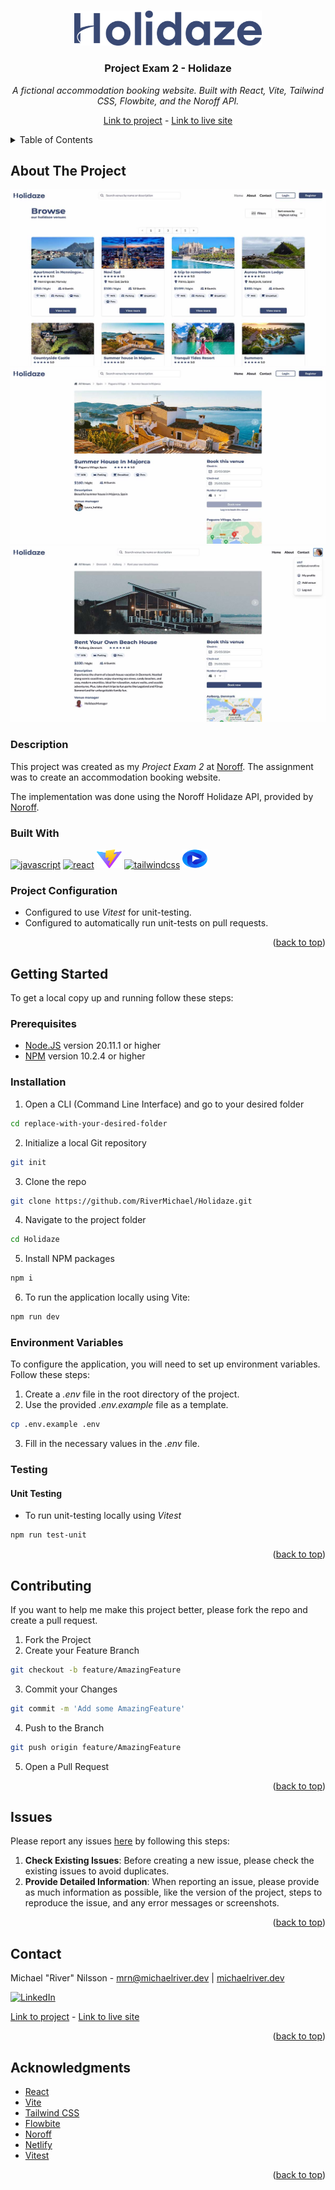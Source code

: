 <a id="readme-top"></a>

<!-- PROJECT LOGO -->
<br />
<div align="center">
  <a href="https://"> 
    <img src="/src/assets//holidaze_logo.png" alt="Logo" width="300" height="">
  </a>

<h3>Project Exam 2 - Holidaze</h3>
<p><i>A fictional accommodation booking website. Built with React, Vite, Tailwind CSS, Flowbite, and the Noroff API.</i></p>

[Link to project][github-repo] - [Link to live site][live-site]

</div>

<!-- TABLE OF CONTENTS -->
<details>
  <summary>Table of Contents</summary>
  <ol>
    <li>
      <a href="#about-the-project">About The Project</a>
      <ul>
        <li><a href="#description">Description</a>
        <li><a href="#built-with">Built With</a></li>
        <li><a href="#project-configuration">Project Configuration</a></li>
      </ul>
    </li>
    <li>
      <a href="#getting-started">Getting Started</a>
      <ul>
        <li><a href="#prerequisites">Prerequisites</a></li>
        <li><a href="#installation">Installation</a></li>
        <li><a href="#environment-variables">Environment Variables</a></li>
        <li><a href="#testing">Testing</a>
          <ul>
            <li><a href="#unit-testing">Unit Testing</a></li>
          </ul>
        </li>
      </ul>
    </li>
    <li><a href="#contributing">Contributing</a></li>
    <li><a href="#issues">Issues</a></li>
    <li><a href="#contact">Contact</a></li>
    <li><a href="#acknowledgments">Acknowledgments</a></li>
  </ol>
</details>

<!-- ABOUT THE PROJECT -->

## About The Project

[![Holidaze screenshot1][product-screenshot1]][live-site]
[![Holidaze screenshot2][product-screenshot2]][live-site]
[![Holidaze screenshot3][product-screenshot3]][live-site]

### Description

This project was created as my _Project Exam 2_ at [Noroff][noroff-url]. The assignment was to create an accommodation booking website.

The implementation was done using the Noroff Holidaze API, provided by [Noroff][noroff-url].

### Built With

<div style="display: inline-block; text-align: center; ">
</a>
<a href="https://developer.mozilla.org/en-US/docs/Web/JavaScript" target="_blank"><img src="https://raw.githubusercontent.com/rahuldkjain/github-profile-readme-generator/master/src/images/icons/ProgrammingLanguages/javascript.svg" alt="javascript" height="30" width="40"></a>
<a href="https://react.dev/" target="_blank"><img src="https://raw.githubusercontent.com/rahuldkjain/github-profile-readme-generator/master/src/images/icons/FrontendDevelopment/reactjs.svg" alt="react" height="30" width="40"></a>
<a href="https://vitejs.dev/" target="_blank"><img src="/public/vite.svg" alt="vite" height="30" width="40"></a>
<a href="https://tailwindcss.com/" target="_blank"><img src="https://raw.githubusercontent.com/rahuldkjain/github-profile-readme-generator/master/src/images/icons/FrontendDevelopment/tailwind.svg" alt="tailwindcss" height="30" width="40"></a>
<a href="https://flowbite.com/" target="_blank"><img src="/public/flowbite_logo.svg" alt="flowbite" height="30" width="40"></img></a>

</div>

### Project Configuration

- Configured to use _Vitest_ for unit-testing.
- Configured to automatically run unit-tests on pull requests.

<p align="right">(<a href="#readme-top">back to top</a>)</p>

<!-- GETTING STARTED -->

## Getting Started

To get a local copy up and running follow these steps:

<!-- PREREQUISITES -->

### Prerequisites

- [Node.JS](https://nodejs.org/) version 20.11.1 or higher
- [NPM](https://www.npmjs.com/) version 10.2.4 or higher

<!-- INSTALLATION -->

### Installation

1. Open a CLI (Command Line Interface) and go to your desired folder

```sh
cd replace-with-your-desired-folder
```

2. Initialize a local Git repository

```sh
git init
```

3. Clone the repo

```sh
git clone https://github.com/RiverMichael/Holidaze.git
```

4. Navigate to the project folder

```sh
cd Holidaze
```

5. Install NPM packages

```sh
npm i
```

6. To run the application locally using Vite:

```sh
npm run dev
```

<!-- ENVIRONMENT VARIABLES -->

### Environment Variables

To configure the application, you will need to set up environment variables. Follow these steps:

1. Create a _.env_ file in the root directory of the project.
2. Use the provided _.env.example_ file as a template.

```sh
cp .env.example .env
```

3. Fill in the necessary values in the _.env_ file.

<!-- TESTING -->

### Testing

#### Unit Testing

- To run unit-testing locally using _Vitest_

```sh
npm run test-unit
```

<p align="right">(<a href="#readme-top">back to top</a>)</p>

<!-- CONTRIBUTING -->

## Contributing

If you want to help me make this project better, please fork the repo and create a pull request.

1. Fork the Project
2. Create your Feature Branch

```sh
git checkout -b feature/AmazingFeature
```

3. Commit your Changes

```sh
git commit -m 'Add some AmazingFeature'
```

4. Push to the Branch

```sh
git push origin feature/AmazingFeature
```

5. Open a Pull Request

<p align="right">(<a href="#readme-top">back to top</a>)</p>

<!-- ISSUES -->

## Issues

Please report any issues [here][github-issues] by following this steps:

1. **Check Existing Issues**: Before creating a new issue, please check the existing issues to avoid duplicates.
2. **Provide Detailed Information**: When reporting an issue, please provide as much information as possible, like the version of the project, steps to reproduce the issue, and any error messages or screenshots.

<p align="right">(<a href="#readme-top">back to top</a>)</p>

<!-- CONTACT -->

## Contact

Michael "River" Nilsson - [mrn@michaelriver.dev][mrn-mail] | [michaelriver.dev][mrn-url]

[![LinkedIn][linkedin-shield]][linkedin-url]

[Link to project][github-repo] - [Link to live site][live-site]

<p align="right">(<a href="#readme-top">back to top</a>)</p>

<!-- ACKNOWLEDGMENTS -->

## Acknowledgments

- [React](https://react.dev/)
- [Vite](https://vitejs.dev/)
- [Tailwind CSS](https://tailwindcss.com/)
- [Flowbite](https://flowbite.com/)
- [Noroff](https://www.noroff.no)
- [Netlify](https://app.netlify.com)
- [Vitest](https://vitest.dev/)

<p align="right">(<a href="#readme-top">back to top</a>)</p>

<!-- MARKDOWN LINKS & IMAGES -->

[github-repo]: https://github.com/RiverMichael/Holidaze.git
[github-issues]: https://github.com/RiverMichael/Holidaze/issues
[live-site]: https://holidaze.michaelriver.dev/
[product-screenshot1]: /public/screenshot1.jpg
[product-screenshot2]: /public/screenshot2.jpg
[product-screenshot3]: /public/screenshot3.jpg
[linkedin-shield]: https://img.shields.io/badge/-LinkedIn-black.svg?style=for-the-badge&logo=linkedin&colorB=555
[linkedin-url]: https://www.linkedin.com/in/michaelrivernilsson
[mrn-url]: https://www.michaelriver.dev
[mrn-mail]: mailto:mrn@michaelriver.dev
[noroff-url]: https://www.noroff.no

